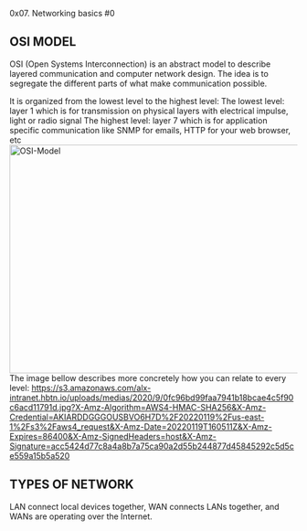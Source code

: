 0x07. Networking basics #0

## OSI MODEL
OSI (Open Systems Interconnection) is an abstract model to describe layered communication and computer network design. The idea is to segregate the different parts of what make communication possible.

It is organized from the lowest level to the highest level:
The lowest level: layer 1 which is for transmission on physical layers with electrical impulse, light or radio signal
The highest level: layer 7 which is for application specific communication like SNMP for emails, HTTP for your web browser, etc
<img src="https://pbs.twimg.com/media/EcWUf0sXsAAv4_c.png" alt="OSI-Model" width="550" height="400"/>  
The image bellow describes more concretely how you can relate to every level:
https://s3.amazonaws.com/alx-intranet.hbtn.io/uploads/medias/2020/9/0fc96bd99faa7941b18bcae4c5f90c6acd11791d.jpg?X-Amz-Algorithm=AWS4-HMAC-SHA256&X-Amz-Credential=AKIARDDGGGOUSBVO6H7D%2F20220119%2Fus-east-1%2Fs3%2Faws4_request&X-Amz-Date=20220119T160511Z&X-Amz-Expires=86400&X-Amz-SignedHeaders=host&X-Amz-Signature=acc5424d77c8a4a8b7a75ca90a2d55b244877d45845292c5d5ce559a15b5a520

## TYPES OF NETWORK
LAN connect local devices together, WAN connects LANs together, and WANs are operating over the Internet.

